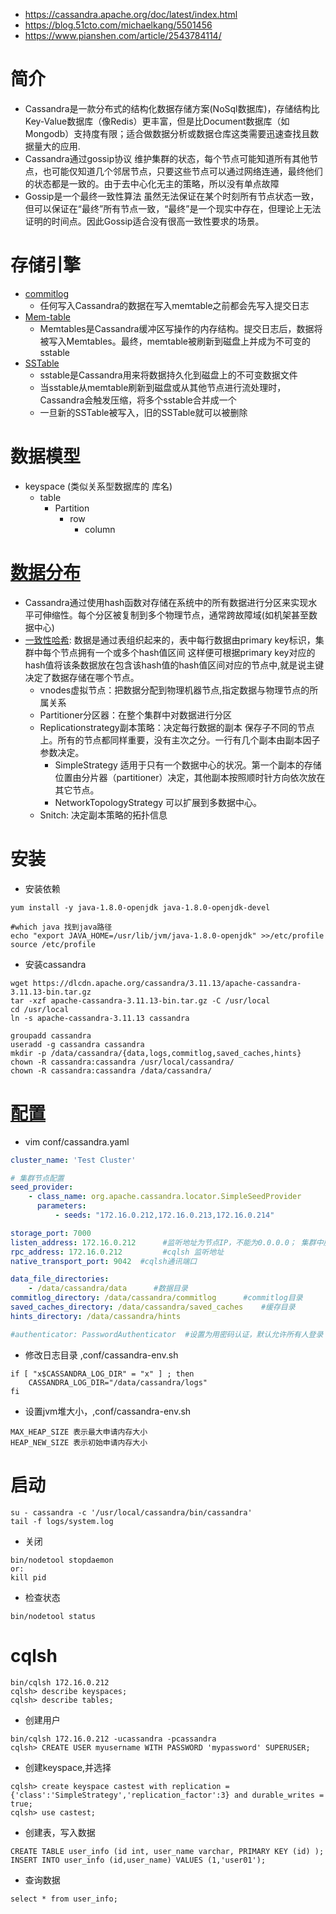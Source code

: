 * https://cassandra.apache.org/doc/latest/index.html
* https://blog.51cto.com/michaelkang/5501456
* https://www.pianshen.com/article/2543784114/

# 简介
* Cassandra是一款分布式的结构化数据存储方案(NoSql数据库)，存储结构比Key-Value数据库（像Redis）更丰富，但是比Document数据库（如Mongodb）支持度有限；适合做数据分析或数据仓库这类需要迅速查找且数据量大的应用.
* Cassandra通过gossip协议 维护集群的状态，每个节点可能知道所有其他节点，也可能仅知道几个邻居节点，只要这些节点可以通过网络连通，最终他们的状态都是一致的。由于去中心化无主的策略，所以没有单点故障
* Gossip是一个最终一致性算法 虽然无法保证在某个时刻所有节点状态一致，但可以保证在“最终”所有节点一致，“最终”是一个现实中存在，但理论上无法证明的时间点。因此Gossip适合没有很高一致性要求的场景。

# 存储引擎
* [commitlog](https://cassandra.apache.org/doc/3.11/cassandra/architecture/storage_engine.html#commit-log) 
  - 任何写入Cassandra的数据在写入memtable之前都会先写入提交日志
* [Mem-table](https://cassandra.apache.org/doc/3.11/cassandra/architecture/storage_engine.html#memtables)
  - Memtables是Cassandra缓冲区写操作的内存结构。提交日志后，数据将被写入Memtables。最终，memtable被刷新到磁盘上并成为不可变的sstable
* [SSTable](https://cassandra.apache.org/doc/3.11/cassandra/architecture/storage_engine.html#sstables) 
  - sstable是Cassandra用来将数据持久化到磁盘上的不可变数据文件
  - 当sstable从memtable刷新到磁盘或从其他节点进行流处理时，Cassandra会触发压缩，将多个sstable合并成一个
  - 一旦新的SSTable被写入，旧的SSTable就可以被删除

# 数据模型
* keyspace (类似关系型数据库的 库名)
  * table 
    * Partition
      * row 
        * column

# [数据分布](https://cassandra.apache.org/doc/3.11/cassandra/architecture/dynamo.html)
* Cassandra通过使用hash函数对存储在系统中的所有数据进行分区来实现水平可伸缩性。每个分区被复制到多个物理节点，通常跨故障域(如机架甚至数据中心)
* [一致性哈希](http://t.zoukankan.com/dyf6372-p-3529511.html): 数据是通过表组织起来的，表中每行数据由primary key标识，集群中每个节点拥有一个或多个hash值区间 这样便可根据primary key对应的hash值将该条数据放在包含该hash值的hash值区间对应的节点中,就是说主键决定了数据存储在哪个节点。
  * vnodes虚拟节点：把数据分配到物理机器节点,指定数据与物理节点的所属关系
  * Partitioner分区器：在整个集群中对数据进行分区
  * Replicationstrategy副本策略：决定每行数据的副本 保存子不同的节点上。所有的节点都同样重要，没有主次之分。一行有几个副本由副本因子参数决定。
    * SimpleStrategy  适用于只有一个数据中心的状况。第一个副本的存储位置由分片器（partitioner）决定，其他副本按照顺时针方向依次放在其它节点。
    * NetworkTopologyStrategy 可以扩展到多数据中心。
  * Snitch: 决定副本策略的拓扑信息

# 安装
* 安装依赖
```
yum install -y java-1.8.0-openjdk java-1.8.0-openjdk-devel
```
```
#which java 找到java路径
echo "export JAVA_HOME=/usr/lib/jvm/java-1.8.0-openjdk" >>/etc/profile
source /etc/profile
```

* 安装cassandra
```
wget https://dlcdn.apache.org/cassandra/3.11.13/apache-cassandra-3.11.13-bin.tar.gz
tar -xzf apache-cassandra-3.11.13-bin.tar.gz -C /usr/local
cd /usr/local
ln -s apache-cassandra-3.11.13 cassandra
```
```
groupadd cassandra
useradd -g cassandra cassandra
mkdir -p /data/cassandra/{data,logs,commitlog,saved_caches,hints}
chown -R cassandra:cassandra /usr/local/cassandra/
chown -R cassandra:cassandra /data/cassandra/
```

# [配置](https://cassandra.apache.org/doc/3.11/cassandra/configuration/index.html)
* vim conf/cassandra.yaml
```yml
cluster_name: 'Test Cluster'

# 集群节点配置
seed_provider:
    - class_name: org.apache.cassandra.locator.SimpleSeedProvider
      parameters:
          - seeds: "172.16.0.212,172.16.0.213,172.16.0.214"

storage_port: 7000
listen_address: 172.16.0.212      #监听地址为节点IP，不能为0.0.0.0； 集群中服务器与服务器之间相互通信的地址
rpc_address: 172.16.0.212         #cqlsh 监听地址
native_transport_port: 9042  #cqlsh通讯端口

data_file_directories:
    - /data/cassandra/data      #数据目录
commitlog_directory: /data/cassandra/commitlog      #commitlog目录
saved_caches_directory: /data/cassandra/saved_caches    #缓存目录
hints_directory: /data/cassandra/hints

#authenticator: PasswordAuthenticator  #设置为用密码认证，默认允许所有人登录
```

* 修改日志目录 ,conf/cassandra-env.sh
```
if [ "x$CASSANDRA_LOG_DIR" = "x" ] ; then
    CASSANDRA_LOG_DIR="/data/cassandra/logs"
fi
```

* 设置jvm堆大小，,conf/cassandra-env.sh
```
MAX_HEAP_SIZE 表示最大申请内存大小
HEAP_NEW_SIZE 表示初始申请内存大小
```

# 启动
```
su - cassandra -c '/usr/local/cassandra/bin/cassandra'
tail -f logs/system.log
```
* 关闭
```
bin/nodetool stopdaemon
or:
kill pid
```

* 检查状态
```
bin/nodetool status
```


# cqlsh
```
bin/cqlsh 172.16.0.212
cqlsh> describe keyspaces;
cqlsh> describe tables;
```
* 创建用户
```
bin/cqlsh 172.16.0.212 -ucassandra -pcassandra
cqlsh> CREATE USER myusername WITH PASSWORD 'mypassword' SUPERUSER;
```

* 创建keyspace,并选择
```
cqlsh> create keyspace castest with replication = {'class':'SimpleStrategy','replication_factor':3} and durable_writes = true;
cqlsh> use castest;
```
* 创建表，写入数据
```
CREATE TABLE user_info (id int, user_name varchar, PRIMARY KEY (id) );
INSERT INTO user_info (id,user_name) VALUES (1,'user01');
```
* 查询数据
```
select * from user_info;
```

